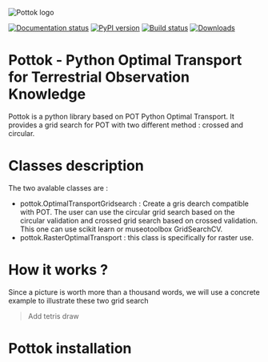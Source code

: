 ![Pottok logo](https://github.com/obernardoff/pottok/blob/develop/metadata/logopottok.png)

[![Documentation status](https://readthedocs.org/projects/pottok/badge/?version=latest)](https://pottok.readthedocs.io/en/latest/?badge=latest)
[![PyPI version](https://badge.fury.io/py/pottok.svg)](https://badge.fury.io/py/pottok)
[![Build status](https://api.travis-ci.com/obernardoff/pottok.svg?branch=master)](https://travis-ci.com/obernardoff/pottok)
[![Downloads](https://pepy.tech/badge/pottok)](https://pepy.tech/project/pottok)

# Pottok - Python Optimal Transport for Terrestrial Observation Knowledge

Pottok is a python library based on POT Python Optimal Transport. It provides a grid search for POT with two different method : crossed and circular.

# Classes description

The two avalable classes are :
 - pottok.OptimalTransportGridsearch : Create a gris dearch compatible with POT. The user can use the circular grid search based on the circular validation and crossed grid search based on crossed validation. This one can use scikit learn or museotoolbox GridSearchCV.
 - pottok.RasterOptimalTransport : this class is specifically for raster use. 

# How it works ? 

Since a picture is worth more than a thousand words, we will use a concrete example to illustrate these two grid search
>Add tetris draw

# Pottok installation
